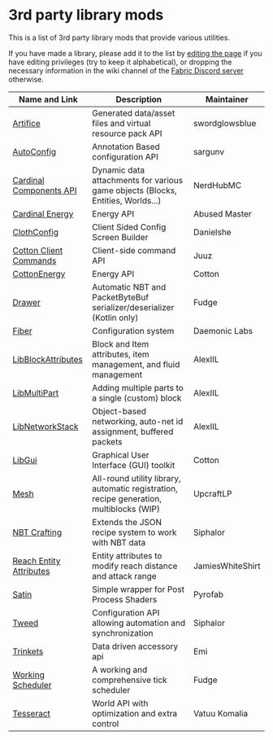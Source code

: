 # 3rd party library mods

This is a list of 3rd party library mods that provide various utilities.

If you have made a library, please add it to the list by [editing the
page](../Documentation/libraries?do=edit.md) if you have editing privileges
(try to keep it alphabetical), or dropping the necessary information in
the wiki channel of the [Fabric Discord
server](https://discord.gg/v6v4pMv) otherwise.

| Name and Link                                                                          | Description                                                                             | Maintainer       |
| -------------------------------------------------------------------------------------- | --------------------------------------------------------------------------------------- | ---------------- |
| [Artifice](https://github.com/artificemc/artifice)                                     | Generated data/asset files and virtual resource pack API                                | swordglowsblue   |
| [AutoConfig](https://www.curseforge.com/minecraft/mc-mods/auto-config)                 | Annotation Based configuration API                                                      | sargunv          |
| [Cardinal Components API](https://github.com/NerdHubMC/Cardinal-Components-API)        | Dynamic data attachments for various game objects (Blocks, Entities, Worlds...)         | NerdHubMC        |
| [Cardinal Energy](https://github.com/NerdHubMC/Cardinal-Energy)                        | Energy API                                                                              | Abused Master    |
| [ClothConfig](https://www.curseforge.com/minecraft/mc-mods/cloth-config)               | Client Sided Config Screen Builder                                                      | Danielshe        |
| [Cotton Client Commands](https://github.com/CottonMC/ClientCommands)                   | Client-side command API                                                                 | Juuz             |
| [CottonEnergy](https://github.com/CottonMC/CottonEnergy)                               | Energy API                                                                              | Cotton           |
| [Drawer](https://github.com/natanfudge/Fabric-Drawer/blob/master/README.md)            | Automatic NBT and PacketByteBuf serializer/deserializer (Kotlin only)                   | Fudge            |
| [Fiber](https://github.com/DaemonicLabs/fiber)                                         | Configuration system                                                                    | Daemonic Labs    |
| [LibBlockAttributes](https://github.com/AlexIIL/LibBlockAttributes)                    | Block and Item attributes, item management, and fluid management                        | AlexIIL          |
| [LibMultiPart](https://github.com/AlexIIL/LibMultiPart)                                | Adding multiple parts to a single (custom) block                                        | AlexIIL          |
| [LibNetworkStack](https://github.com/AlexIIL/LibNetworkStack)                          | Object-based networking, auto-net id assignment, buffered packets                       | AlexIIL          |
| [LibGui](https://github.com/CottonMC/LibGui)                                           | Graphical User Interface (GUI) toolkit                                                  | Cotton           |
| [Mesh](https://github.com/GlassPane/Mesh)                                              | All-round utility library, automatic registration, recipe generation, multiblocks (WIP) | UpcraftLP        |
| [NBT Crafting](https://github.com/Siphalor/nbt-crafting)                               | Extends the JSON recipe system to work with NBT data                                    | Siphalor         |
| [Reach Entity Attributes](https://github.com/JamiesWhiteShirt/reach-entity-attributes) | Entity attributes to modify reach distance and attack range                             | JamiesWhiteShirt |
| [Satin](https://github.com/Ladysnake/Satin)                                            | Simple wrapper for Post Process Shaders                                                 | Pyrofab          |
| [Tweed](https://github.com/Siphalor/tweed-api)                                         | Configuration API allowing automation and synchronization                               | Siphalor         |
| [Trinkets](https://github.com/emilyploszaj/trinkets)                                   | Data driven accessory api                                                               | Emi              |
| [Working Scheduler](https://github.com/natanfudge/Working-Scheduler)                   | A working and comprehensive tick scheduler                                              | Fudge            |
| [Tesseract](https://github.com/Vatuu/tesseract)                                        | World API with optimization and extra control                                           | Vatuu Komalia    |

